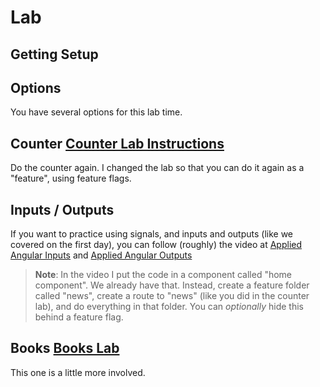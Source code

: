 # Lab

## Getting Setup

## Options

You have several options for this lab time.

## Counter [Counter Lab Instructions](./counter.md)

Do the counter again.
I changed the lab so that you can do it again as a "feature", using feature flags.

## Inputs / Outputs

If you want to practice using signals, and inputs and outputs (like we covered on the first day), you
can follow (roughly) the video at [Applied Angular Inputs](https://applied-angular.hypertheory.com/docs/pre-work/02-components-inputs.html) and [Applied Angular Outputs](https://applied-angular.hypertheory.com/docs/pre-work/03-components-outputs.html)

> **Note**: In the video I put the code in a component called "home component". We already have that. Instead, create a feature folder called "news", create a route to "news" (like you did in the counter lab), and do everything in that folder. You can _optionally_ hide this behind a feature flag.

## Books [Books Lab](./books.md)

This one is a little more involved.
